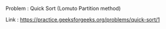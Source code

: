 Problem : Quick Sort (Lomuto Partition method)

Link : https://practice.geeksforgeeks.org/problems/quick-sort/1
